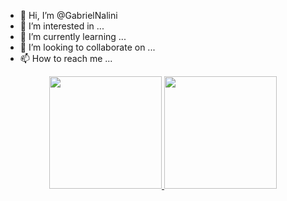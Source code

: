 - 👋 Hi, I’m @GabrielNalini
- 👀 I’m interested in ...
- 🌱 I’m currently learning ...
- 💞️ I’m looking to collaborate on ...
- 📫 How to reach me ...

<div align="center">
  <a href="https://github.com/GabrielNalini">
  <img height="180em" src="https://github-readme-stats.vercel.app/api?username=GabrielNalini&show_icons=true&theme=ocean_dark l&include_all_commits=true&count_private=true"/>
  <img height="180em" src="https://github-readme-stats.vercel.app/api/top-langs/?username=GabrielNalini&layout=compact&langs_count=7&theme=ocean_dark"/>
</div>
  
